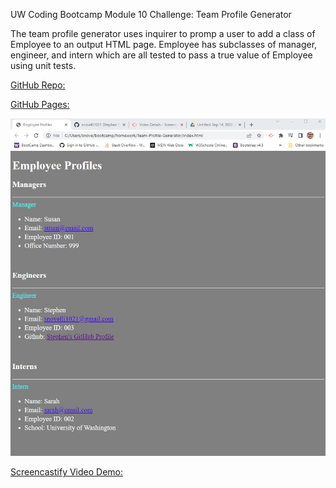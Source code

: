UW Coding Bootcamp Module 10 Challenge: Team Profile Generator

The team profile generator uses inquirer to promp a user to add a class of Employee to an output HTML page. Employee has subclasses of manager, engineer, and intern which are all tested to pass a true value of Employee using unit tests.



[GitHub Repo: ](https://github.com/snovelli1021/Team-Profile-Generator)

[GitHub Pages: ]()

![Screenshot of deployed page](./assets/screenshot.jpg)

[Screencastify Video Demo: ](https://drive.google.com/file/d/1pMH3XXiEWhYkHM-_6MY_O0QQhSXBJ6-P/view)